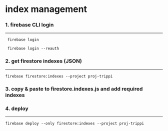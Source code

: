 # index management

### 1. firebase CLI login
---
```
 firebase login
```
```
 firebase login --reauth
```

### 2. get firestore indexes (JSON)
---
```
firebase firestore:indexes --project proj-trippi
```

### 3. copy & paste to firestore.indexes.js and add required indexes


### 4. deploy
---
```
firebase deploy --only firestore:indexes --project proj-trippi
```

